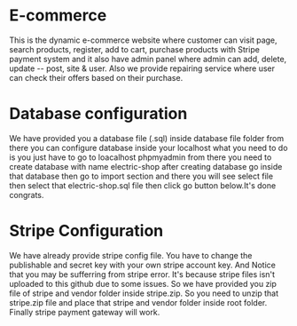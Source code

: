 # E-commerce

This is the dynamic e-commerce website where customer can visit page, search products, register, add to cart, purchase products with Stripe payment system and it also have admin panel where admin can add, delete, update -- post, site &amp; user. Also we provide repairing service where user can check their offers based on their purchase.

# Database configuration

We have provided you a database file (.sql) inside database file folder from there you can configure database inside your localhost what you need to do is
you just have to go to loacalhost phpmyadmin from there you need to create database with name electric-shop after creating database go inside that
database then go to import section and there you will see select file then select that electric-shop.sql file then click go button below.It's done congrats.

# Stripe Configuration

We have already provide stripe config file. You have to change the publishable and secret key with your own stripe account key.
And Notice that you may be sufferring from stripe error.
It's because stripe files isn't uploaded to this github due to some issues. So we have provided you zip file of stripe and vendor folder inside stripe.zip. So you need to unzip that stripe.zip file and place that stripe and vendor folder inside root folder. Finally stripe payment gateway will work.
